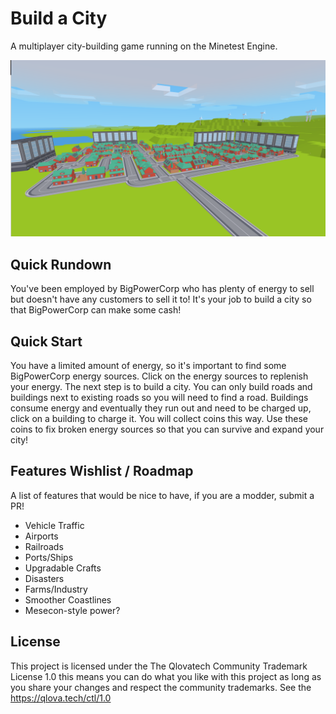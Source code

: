 # Build a City

A multiplayer city-building game running on the Minetest Engine.

![screenshot](screenshot.png)

## Quick Rundown
You've been employed by BigPowerCorp who has plenty of energy to
sell but doesn't have any customers to sell it to! It's your job
to build a city so that BigPowerCorp can make some cash!

## Quick Start
You have a limited amount of energy, so it's important to find 
some BigPowerCorp energy sources. Click on the energy sources
to replenish your energy. The next step is to build a city.
You can only build roads and buildings next to existing roads
so you will need to find a road. Buildings consume energy and
eventually they run out and need to be charged up, click on
a building to charge it. You will collect coins this way.
Use these coins to fix broken energy sources so that you can
survive and expand your city!

## Features Wishlist / Roadmap
A list of features that would be nice to have, if you are
a modder, submit a PR!
* Vehicle Traffic
* Airports
* Railroads
* Ports/Ships
* Upgradable Crafts
* Disasters
* Farms/Industry
* Smoother Coastlines
* Mesecon-style power?

## License
This project is licensed under the The Qlovatech Community Trademark License 1.0
this means you can do what you like with this project as long as you share your 
changes and respect the community trademarks. See the https://qlova.tech/ctl/1.0